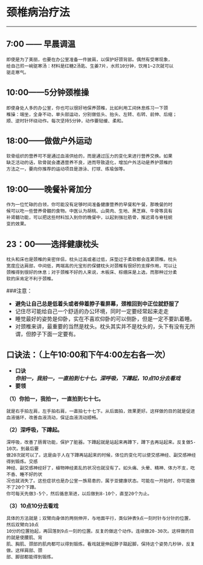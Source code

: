 # 颈椎病治疗法
                                        
---
 7:00 —— 早晨调温  
---
	即使是为了美丽，也要在办公室准备一件披肩，以保护好颈背部。偶然有受寒现象，
	给自己煎一碗驱寒汤：材料是红糖2汤匙、生姜7片，水煎10分钟，饮用1~2次就可以
	驱走寒气。

10:00——5分钟颈椎操
---

	即使身处人多的办公室，你也可以很好地保养颈椎，比如利用工间休息练习一下颈
	椎操：端坐，全身不动，单头部运动，分别做低头、抬头、左转、右转、前伸、后缩；
	顺、逆时针环绕动作。每次坚持5分钟，动作要轻缓、柔和。

18:00——做做户外运动
---

	软骨组织的营养可不是通过血液供给的，而是通过压力的变化来进行营养交换。如果
	缺乏活动的话，软骨就会遭遇营养不良，进而导致退化，增加户外活动是养护颈椎的
	方法之一，要向你推荐的运动项目是游泳、打球、练瑜伽等。


 19:00——晚餐补肾加分
---
	作为一位忙碌的白领，你可能没有足够时间准备健康营养的早餐和午餐，那晚餐的时
	候可以吃一些营养骨髓的食物。中医认为胡桃、山萸肉、生地、黑芝麻、牛骨等具有
	补肾髓功能，可以把这些材料加入到你的晚餐中，以起到强壮筋骨，推迟肾与脊柱蜕
	变的效果。

23：00——选择健康枕头
---
	枕头和床也是颈椎的亲密伴侣，枕头过高或者过低，床垫过于柔软都会连累颈椎。枕头
	宽度应达肩部，中间低，两端高的元宝形的保健枕头对颈椎有很好的支撑作用，可以让
	颈椎得到很好的休息；对于颈椎不好的人来说，木板床、棕绷床是上选，而那种过分柔
	软的床肯定不利于颈椎。



###注意：
- __避免让自己总是低着头或者伸着脖子看屏幕，颈椎回到中正位就舒服了__
- 记住尽可能给自己一个舒适的办公环境，同时一定要经常起来走走
- 睡觉最好的姿势是仰卧，实在不喜欢仰卧的可以侧卧，但是一定不要趴着睡。
- 对颈椎来讲，最重要的当然是枕头。枕头其实并不是枕头的，头下有没有无所谓，但脖子下面一定要有。

## 口诀法：（上午10:00和下午4:00左右各一次）
- __口诀__  
    ___你拍一，我拍一，一直拍到七十七。深呼吸，下蹲起，10点10分去看戏___
- __要领__

__（1）你拍一，我拍一，一直拍到七十七。__

	就是右手拍左肩，左手拍右肩，一直拍七十七下。从后面拍，效果更好。这样做的目的就是促进血液循环，改善血液流动，保证血液流动顺畅。  
__（2）深呼吸，下蹲起。__  

	深呼吸，改善了肠胃功能，保护了脏器。下蹲起就是站起来再蹲下，蹲下去再站起来。反复做5-10次。到最后要
	做20次就可以了。这是由于人在下蹲再站起来的时候，体位的变化可以使交感神经、副交感神经得到锻炼。交感
	神经、副交感神经好了，植物神经紊乱的状况也就没有了。如头痛、头晕、精神、体力不支，吃不香、睡不好的状
	况也就消失了。这些症状也是办公室一族易患的，属于亚健康状态。可能在一开始时，你可能做不了20个下蹲。
	你可每天先做3-5个，然后循息渐进，以后做到8-10个，直至20个为止。

__（3）10点10分去看戏__

	具体的方法就是；双臂向身体的两侧伸开，与地面平行，类似钟表9点一刻时针与分针的位置，然后双臂向10点
	10分的位置抬起，再回落到9点一刻的位置。反复的做这个动作。连续做20-30次。这样做的目的就是使腰肌、背
	肌、胸肌、颈部的肌肉都可以得到锻炼。看戏就是伸起脖子踮起脚，保持这个姿势几秒钟，反复做。这样肩部、颈
	部、脚部都能得到锻炼。
